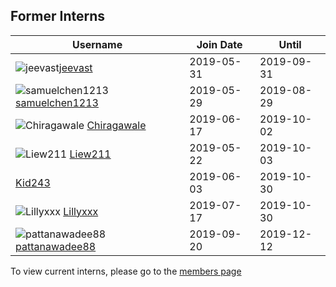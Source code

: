 ## Former Interns

|**Username**|**Join Date**|**Until**|
|------------|-------------|----|
|![jeevast](https://avatars1.githubusercontent.com/u/33208073?s=25)[jeevast](profiles/jeevast.md)|2019-05-31|2019-09-31|
|![samuelchen1213](https://avatars1.githubusercontent.com/u/33208073?s=25)[samuelchen1213](profiles/samuelchen1213.md)|2019-05-29|2019-08-29|
|![Chiragawale](http://github.com/Chiragawale.png?size=25) [Chiragawale](profiles/chiragawale.md)|2019-06-17|2019-10-02|
|![Liew211](http://github.com/Liew211.png?size=25) [Liew211](profiles/Liew211.md)|2019-05-22|2019-10-03|
|[Kid243](profiles/Kid243.md)|2019-06-03|2019-10-30|
|![Lillyxxx](http://github.com/Lillyxxx.png?size=25) [Lillyxxx](profiles/lillyxxx.md)|2019-07-17|2019-10-30|
|![pattanawadee88](http://github.com/pattanawadee88.png?size=25) [pattanawadee88](profiles/pattanawadee88.md)|2019-09-20|2019-12-12|

To view current interns, please go to the [members page](team.md)
